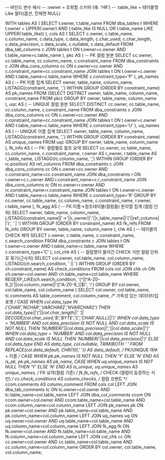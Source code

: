 -- 바인드 변수 예시
-- :owner      = 조회할 스키마 (예: 'HR')
-- :table_like = 테이블명 Like 필터(옵션, 전체면 NULL)

WITH tables AS (
  SELECT t.owner, t.table_name
  FROM   dba_tables t
  WHERE  t.owner = UPPER(:owner)
     AND (:table_like IS NULL OR t.table_name LIKE UPPER(:table_like))
),
cols AS (
  SELECT c.owner, c.table_name, c.column_name,
         c.data_type, c.data_length, c.char_used, c.char_length,
         c.data_precision, c.data_scale,
         c.nullable, c.data_default
  FROM   dba_tab_columns c
         JOIN tables t ON t.owner=c.owner AND t.table_name=c.table_name
),
pkc AS ( -- PK 컬럼 원본
  SELECT cc.owner, cc.table_name, cc.column_name, c.constraint_name
  FROM   dba_constraints c
         JOIN dba_cons_columns cc
           ON c.owner=cc.owner AND c.constraint_name=cc.constraint_name
         JOIN tables t ON t.owner=c.owner AND t.table_name=c.table_name
  WHERE  c.constraint_type='P'
),
pk_names AS ( -- PK 이름 집계
  SELECT owner, table_name, column_name,
         LISTAGG(constraint_name, ',') WITHIN GROUP (ORDER BY constraint_name) AS pk_names
  FROM   (SELECT DISTINCT owner, table_name, column_name, constraint_name FROM pkc)
  GROUP  BY owner, table_name, column_name
),
uqc AS ( -- UNIQUE 컬럼 원본
  SELECT DISTINCT cc.owner, cc.table_name, cc.column_name, c.constraint_name
  FROM   dba_constraints c
         JOIN dba_cons_columns cc
           ON c.owner=cc.owner AND c.constraint_name=cc.constraint_name
         JOIN tables t ON t.owner=c.owner AND t.table_name=c.table_name
  WHERE  c.constraint_type='U'
),
uq_names AS ( -- UNIQUE 이름 집계
  SELECT owner, table_name, column_name,
         LISTAGG(constraint_name, ',') WITHIN GROUP (ORDER BY constraint_name) AS unique_names
  FROM   uqc
  GROUP  BY owner, table_name, column_name
),
fk_info AS ( -- FK: 컬럼별로 참조 요약
  SELECT cc.owner, cc.table_name, cc.column_name, c.constraint_name,
         r.owner AS r_owner, r.table_name AS r_table_name,
         LISTAGG(rc.column_name, ',') WITHIN GROUP (ORDER BY rc.position) AS ref_columns
  FROM   dba_constraints c
         JOIN dba_cons_columns cc
           ON c.owner=cc.owner AND c.constraint_name=cc.constraint_name
         JOIN dba_constraints r
           ON r.owner=c.r_owner AND r.constraint_name=c.r_constraint_name
         JOIN dba_cons_columns rc
           ON rc.owner=r.owner AND rc.constraint_name=r.constraint_name
         JOIN tables t ON t.owner=c.owner AND t.table_name=c.table_name
  WHERE  c.constraint_type='R'
  GROUP  BY cc.owner, cc.table_name, cc.column_name, c.constraint_name, r.owner, r.table_name
),
fk_agg AS ( -- FK 이름→참조테이블(컬럼들) 문자열 집계 (컬럼 단위)
  SELECT owner, table_name, column_name,
         LISTAGG(constraint_name||'→'||r_owner||'.'||r_table_name||'('||ref_columns||')',
                 ' | ') WITHIN GROUP (ORDER BY constraint_name) AS fk_refs
  FROM   fk_info
  GROUP  BY owner, table_name, column_name
),
chk AS ( -- 테이블의 CHECK 제약
  SELECT c.owner, c.table_name, c.constraint_name, c.search_condition
  FROM   dba_constraints c
         JOIN tables t ON t.owner=c.owner AND t.table_name=c.table_name
  WHERE  c.constraint_type='C'
),
col_chk AS ( -- 컬럼명이 들어간 CHECK 식만 컬럼 단위로 묶기(근사치)
  SELECT col.owner, col.table_name, col.column_name,
         LISTAGG(ch.search_condition, ' || ')
           WITHIN GROUP (ORDER BY ch.constraint_name) AS check_conditions
  FROM   cols col
         JOIN chk ch
           ON ch.owner=col.owner AND ch.table_name=col.table_name
  WHERE  REGEXP_LIKE(ch.search_condition,
                     '(^|[^A-Z0-9_])'||col.column_name||'([^A-Z0-9_]|$)', 'i')
  GROUP  BY col.owner, col.table_name, col.column_name
)
SELECT
  col.owner,
  col.table_name,
  tc.comments                               AS table_comment,
  col.column_name,
  /* 가독성 있는 데이터타입 포맷 */
  CASE
    WHEN col.data_type IN ('CHAR','NCHAR','VARCHAR2','NVARCHAR2')
      THEN col.data_type||'('||col.char_length||' '||
           DECODE(col.char_used,'B','BYTE','C','CHAR',NULL)||')'
    WHEN col.data_type = 'NUMBER' AND col.data_precision IS NOT NULL AND col.data_scale IS NOT NULL
      THEN 'NUMBER('||col.data_precision||','||col.data_scale||')'
    WHEN col.data_type = 'NUMBER' AND col.data_precision IS NOT NULL AND col.data_scale IS NULL
      THEN 'NUMBER('||col.data_precision||')'
    ELSE col.data_type
  END                                        AS data_type,
  col.nullable,
  TRIM(BOTH ' ' FROM REPLACE(col.data_default, CHR(10),' ')) AS data_default,
  /* PK/UNIQUE 여부 + 이름 */
  CASE WHEN pk.pk_names IS NOT NULL THEN 'Y' ELSE 'N' END     AS is_pk,
  pk.pk_names                                                 AS pk_name,
  CASE WHEN uq.unique_names IS NOT NULL THEN 'Y' ELSE 'N' END AS is_unique,
  uq.unique_names                                             AS unique_names,
  /* FK 요약(컬럼 기준) */
  fk.fk_refs,
  /* CHECK (컬럼이 등장하는 식만) */
  cc.check_conditions                                         AS column_checks,
  /* 컬럼 코멘트 */
  ccom.comments                                               AS column_comment
FROM cols col
LEFT JOIN dba_tab_comments  tc
       ON tc.owner=col.owner AND tc.table_name=col.table_name
LEFT JOIN dba_col_comments  ccom
       ON ccom.owner=col.owner AND ccom.table_name=col.table_name AND ccom.column_name=col.column_name
LEFT JOIN pk_names pk
       ON pk.owner=col.owner AND pk.table_name=col.table_name AND pk.column_name=col.column_name
LEFT JOIN uq_names uq
       ON uq.owner=col.owner AND uq.table_name=col.table_name AND uq.column_name=col.column_name
LEFT JOIN fk_agg   fk
       ON fk.owner=col.owner AND fk.table_name=col.table_name AND fk.column_name=col.column_name
LEFT JOIN col_chk  cc
       ON cc.owner=col.owner AND cc.table_name=col.table_name AND cc.column_name=col.column_name
ORDER BY col.owner, col.table_name, col.column_name;
